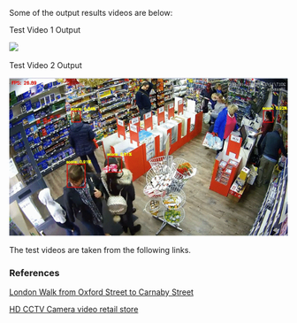 Some of the output results videos are below:

Test Video 1 Output

<img src="https://github.com/Varat7v2/Human-Head-Detection/blob/master/outputs/Test%20Video%202.gif" />

Test Video 2 Output

<img src="https://github.com/Varat7v2/Human-Head-Detection/blob/master/outputs/Test%20Video%201.gif" />


The test videos are taken from the following links.

### References
[London Walk from Oxford Street to Carnaby Street](https://www.youtube.com/watch?v=NyLF8nHIquM&t=556s)

[HD CCTV Camera video retail store](https://www.youtube.com/watch?v=KMJS66jBtVQ)
